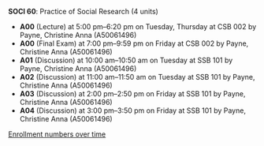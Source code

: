 **SOCI 60**: Practice of Social Research (4 units)

- **A00** (Lecture) at 5:00 pm–6:20 pm on Tuesday, Thursday at CSB 002 by Payne, Christine Anna (A50061496)
- **A00** (Final Exam) at 7:00 pm–9:59 pm on Friday at CSB 002 by Payne, Christine Anna (A50061496)
- **A01** (Discussion) at 10:00 am–10:50 am on Tuesday at SSB 101 by Payne, Christine Anna (A50061496)
- **A02** (Discussion) at 11:00 am–11:50 am on Tuesday at SSB 101 by Payne, Christine Anna (A50061496)
- **A03** (Discussion) at 2:00 pm–2:50 pm on Friday at SSB 101 by Payne, Christine Anna (A50061496)
- **A04** (Discussion) at 3:00 pm–3:50 pm on Friday at SSB 101 by Payne, Christine Anna (A50061496)

[Enrollment numbers over time](./SOCI60.tsv)
